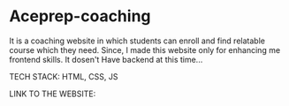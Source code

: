 # Aceprep-coaching
It is a coaching website in which students can enroll and find relatable course which they need.
Since, I made this website only for enhancing me frontend skills. It dosen't Have backend at this time...

TECH STACK: HTML, CSS, JS

LINK TO THE WEBSITE: 
